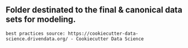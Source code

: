## Folder destinated to the final & canonical data sets for modeling.

```
best practices source: https://cookiecutter-data-science.drivendata.org/ - Cookiecutter Data Science
```